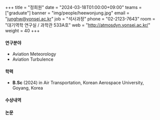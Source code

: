 +++
title = "정희원"
date = "2024-03-18T01:00:00+09:00"
teams = ["graduate"]
banner = "img/people/heewonjung.jpg"
email = "junghw@yonsei.ac.kr"
job = "석사과정"
phone = "02-2123-7643"
room = "대기역학 연구실 / 과학관 533A호"
web = "http://atmosdyn.yonsei.ac.kr/"
weight = 40
+++

#### 연구분야
 + Aviation Meteorology
 + Aviation Turbulence

#### 학력
 + **B.Sc** (2024) in Air Transportation, Korean Aerospace University, Goyang, Korea

#### 수상내역

#### 논문
